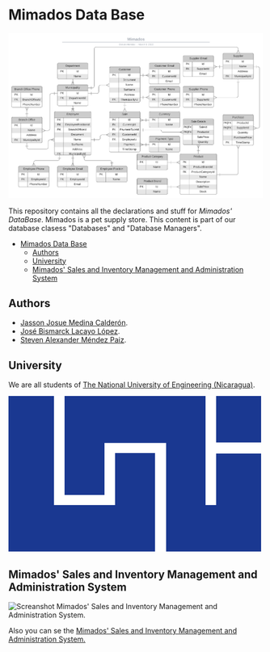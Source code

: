 # Mimados Data Base

![DataBase Diagram](/Diagrams/Relational%20Model/diagram.png)

This repository contains all the declarations and stuff for *Mimados' DataBase*. Mimados is a pet supply store. This content is part of our database clasess "Databases" and "Database Managers".

- [Mimados Data Base](#mimados-data-base)
  - [Authors](#authors)
  - [University](#university)
  - [Mimados' Sales and Inventory Management and Administration System](#mimados-sales-and-inventory-management-and-administration-system)

## Authors

- [Jasson Josue Medina Calderón](https://github.com/Hops28).
- [José Bismarck Lacayo López](/).
- [Steven Alexander Méndez Paiz](https://maslinks.com/Nu11Pointer).

## University

We are all students of [The National University of Engineering (Nicaragua)](https://en.wikipedia.org/wiki/National_University_of_Engineering_(Nicaragua)).

![UNI Logo](/Documents/Images/logouni.png)

## Mimados' Sales and Inventory Management and Administration System

![Screanshot Mimados' Sales and Inventory Management and Administration System.](https://i2.paste.pics/GDM43.png)

Also you can se the [Mimados' Sales and Inventory Management and Administration System.](https://github.com/Nu11Pointer/MimadosAS)
